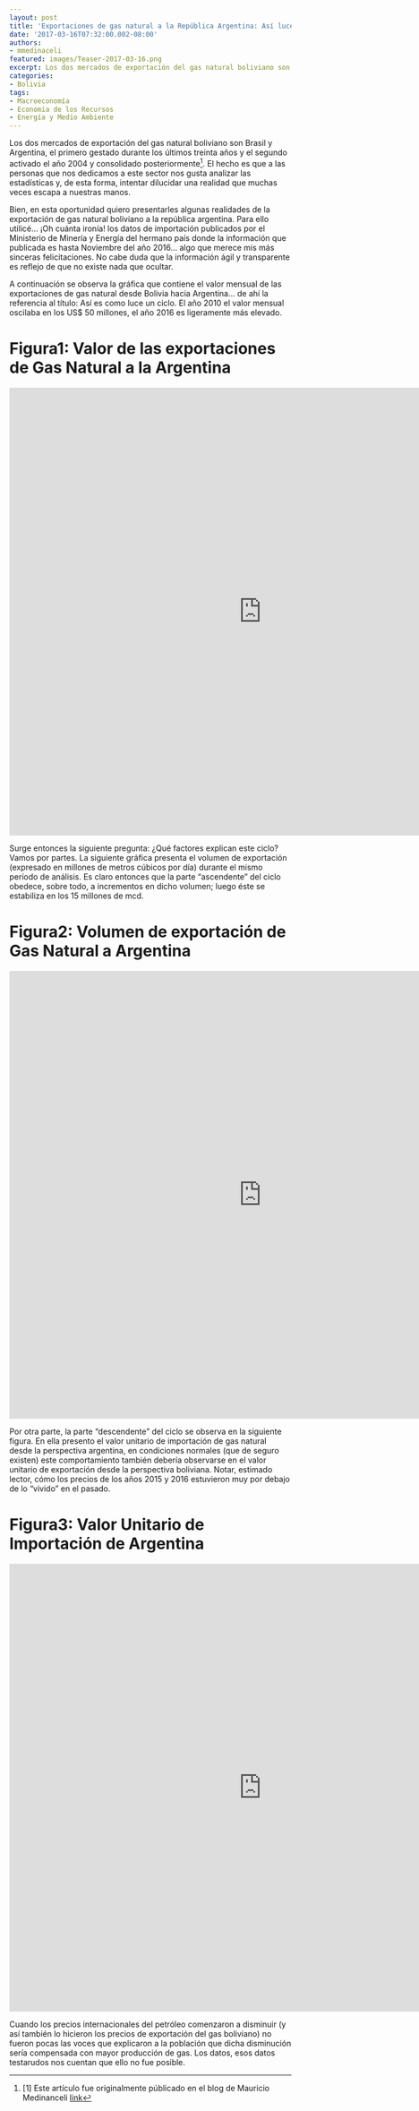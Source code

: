 ```yaml
---
layout: post
title: 'Exportaciones de gas natural a la República Argentina: Así luce un ciclo'
date: '2017-03-16T07:32:00.002-08:00'
authors:
- mmedinaceli
featured: images/Teaser-2017-03-16.png
excerpt: Los dos mercados de exportación del gas natural boliviano son Brasil y Argentina, el primero gestado durante los últimos treinta años y el segundo activado el año 2004 y consolidado posteriormente[^1]. El hecho es que a las personas que nos dedicamos a este sector nos gusta analizar las estadísticas y, de esta forma, intentar dilucidar una realidad que muchas veces escapa a nuestras manos.
categories:
- Bolivia
tags:
- Macroeconomía
- Economia de los Recursos
- Energía y Medio Ambiente
---
```


Los dos mercados de exportación del gas natural boliviano son Brasil y Argentina, el primero gestado durante los últimos treinta años y el segundo activado el año 2004 y consolidado posteriormente[^1]. El hecho es que a las personas que nos dedicamos a este sector nos gusta analizar las estadísticas y, de esta forma, intentar dilucidar una realidad que muchas veces escapa a nuestras manos.

Bien, en esta oportunidad quiero presentarles algunas realidades de la exportación de gas natural boliviano a la república argentina. Para ello utilicé… ¡Oh cuánta ironía! los datos de importación publicados por el Ministerio de Minería y Energía del hermano país donde la información que publicada es hasta Noviembre del año 2016… algo que merece mis más sinceras felicitaciones. No cabe duda que la información ágil y transparente es reflejo de que no existe nada que ocultar.

A continuación se observa la gráfica que contiene el valor mensual de las exportaciones de gas natural desde Bolivia hacia Argentina… de ahí la referencia al título: Así es como luce un ciclo. El año 2010 el valor mensual oscilaba en los US$ 50 millones, el año 2016 es ligeramente más elevado.

# Figura1: Valor de las exportaciones de Gas Natural a la Argentina
<div class="frame-container">
<iframe width="900" height="800" frameborder="0" scrolling="no" src="https://plot.ly/~faro/125.embed"></iframe>
</div>

Surge entonces la siguiente pregunta: ¿Qué factores explican este ciclo? Vamos por partes. La siguiente gráfica presenta el volumen de exportación (expresado en millones de metros cúbicos por día) durante el mismo período de análisis. Es claro entonces que la parte “ascendente” del ciclo obedece, sobre todo, a incrementos en dicho volumen; luego éste se estabiliza en los 15 millones de mcd.

# Figura2: Volumen de exportación de Gas Natural a Argentina
<div class="frame-container">
<iframe width="900" height="800" frameborder="0" scrolling="no" src="https://plot.ly/~faro/127.embed"></iframe>
</div>

Por otra parte, la parte “descendente” del ciclo se observa en la siguiente figura. En ella presento el valor unitario de importación de gas natural desde la perspectiva argentina, en condiciones normales (que de seguro existen) este comportamiento también debería observarse en el valor unitario de exportación desde la perspectiva boliviana. Notar, estimado lector, cómo los precios de los años 2015 y 2016 estuvieron muy por debajo de lo “vivido” en el pasado.

# Figura3: Valor Unitario de Importación de Argentina
<div class="frame-container">
<iframe width="900" height="800" frameborder="0" scrolling="no" src="https://plot.ly/~faro/129.embed"></iframe>
</div>

Cuando los precios internacionales del petróleo comenzaron a disminuir (y así también lo hicieron los precios de exportación del gas boliviano) no fueron pocas las voces que explicaron a la población que dicha disminución sería compensada con mayor producción de gas. Los datos, esos datos testarudos nos cuentan que ello no fue posible.


[^1]: [1]  Este artículo fue originalmente públicado en el blog de Mauricio Medinanceli [link](http://mmedinaceli.com/index.php?lang=es)
